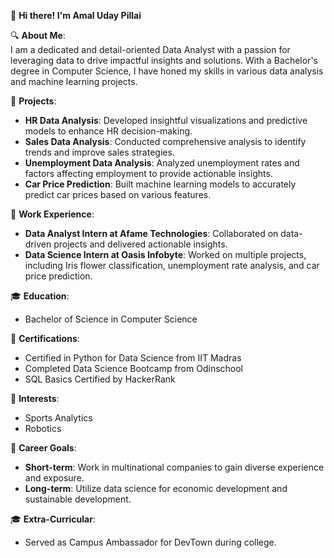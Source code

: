 👋 **Hi there! I'm Amal Uday Pillai**

🔍 **About Me**:  
I am a dedicated and detail-oriented Data Analyst with a passion for leveraging data to drive impactful insights and solutions. With a Bachelor's degree in Computer Science, I have honed my skills in various data analysis and machine learning projects.

🚀 **Projects**:
- **HR Data Analysis**: Developed insightful visualizations and predictive models to enhance HR decision-making.
- **Sales Data Analysis**: Conducted comprehensive analysis to identify trends and improve sales strategies.
- **Unemployment Data Analysis**: Analyzed unemployment rates and factors affecting employment to provide actionable insights.
- **Car Price Prediction**: Built machine learning models to accurately predict car prices based on various features.

💼 **Work Experience**:
- **Data Analyst Intern at Afame Technologies**: Collaborated on data-driven projects and delivered actionable insights.
- **Data Science Intern at Oasis Infobyte**: Worked on multiple projects, including Iris flower classification, unemployment rate analysis, and car price prediction.

🎓 **Education**:
- Bachelor of Science in Computer Science

📜 **Certifications**:
- Certified in Python for Data Science from IIT Madras
- Completed Data Science Bootcamp from Odinschool
- SQL Basics Certified by HackerRank

🌟 **Interests**:
- Sports Analytics
- Robotics

🌱 **Career Goals**:
- **Short-term**: Work in multinational companies to gain diverse experience and exposure.
- **Long-term**: Utilize data science for economic development and sustainable development.

🎓 **Extra-Curricular**:
- Served as Campus Ambassador for DevTown during college.
